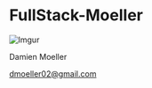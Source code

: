 # FullStack-Moeller

![Imgur](http://i.imgur.com/TciWIOL.jpg?1)

Damien Moeller

dmoeller02@gmail.com

